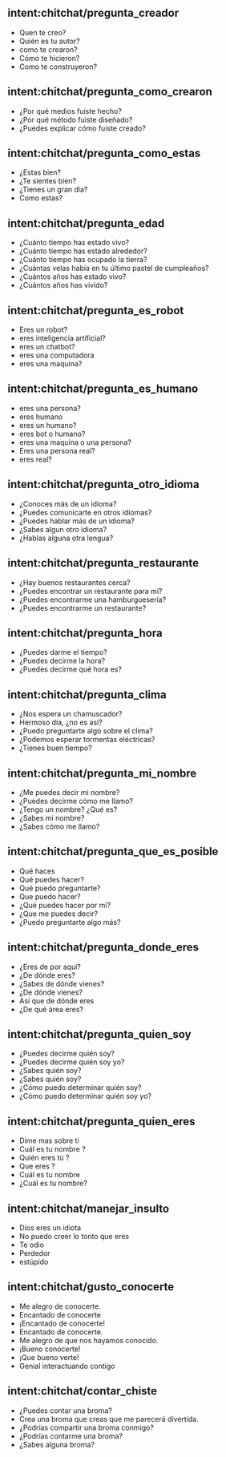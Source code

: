 ## intent:chitchat/pregunta_creador
- Quen te creo?
- Quién es tu autor?
- como te crearon?
- Cómo te hicieron?
- Como te construyeron?

## intent:chitchat/pregunta_como_crearon
- ¿Por qué medios fuiste hecho?
- ¿Por qué método fuiste diseñado?
- ¿Puedes explicar cómo fuiste creado?

## intent:chitchat/pregunta_como_estas
- ¿Estas bien?
- ¿Te sientes bien?
- ¿Tienes un gran día?
- Como estas?

## intent:chitchat/pregunta_edad
- ¿Cuánto tiempo has estado vivo?
- ¿Cuánto tiempo has estado alrededor?
- ¿Cuánto tiempo has ocupado la tierra?
- ¿Cuántas velas había en tu último pastel de cumpleaños?
- ¿Cuántos años has estado vivo?
- ¿Cuántos años has vivido?

## intent:chitchat/pregunta_es_robot
- Eres un robot?
- eres inteligencia artificial?
- eres un chatbot?
- eres una computadora
- eres una maquina?

## intent:chitchat/pregunta_es_humano
- eres una persona?
- eres humano
- eres un humano?
- eres bot o humano?
- eres una maquina o una persona?
- Eres una persona real?
- eres real?

## intent:chitchat/pregunta_otro_idioma
- ¿Conoces más de un idioma?
- ¿Puedes comunicarte en otros idiomas?
- ¿Puedes hablar más de un idioma?
- ¿Sabes algun otro idioma?
- ¿Hablas alguna otra lengua?


## intent:chitchat/pregunta_restaurante
- ¿Hay buenos restaurantes cerca?
- ¿Puedes encontrar un restaurante para mí?
- ¿Puedes encontrarme una hamburguesería?
- ¿Puedes encontrarme un restaurante?


## intent:chitchat/pregunta_hora
- ¿Puedes darme el tiempo?
- ¿Puedes decirme la hora?
- ¿Puedes decirme qué hora es?


## intent:chitchat/pregunta_clima
- ¿Nos espera un chamuscador?
- Hermoso día, ¿no es así?
- ¿Puedo preguntarte algo sobre el clima?
- ¿Podemos esperar tormentas eléctricas?
- ¿Tienes buen tiempo?


## intent:chitchat/pregunta_mi_nombre
- ¿Me puedes decir mi nombre?
- ¿Puedes decirme cómo me llamo?
- ¿Tengo un nombre? ¿Qué es?
- ¿Sabes mi nombre?
- ¿Sabes cómo me llamo?


## intent:chitchat/pregunta_que_es_posible
- Qué haces
- Qué puedes hacer?
- Qué puedo preguntarte?
- Que puedo hacer?
- ¿Qué puedes hacer por mi?
- ¿Que me puedes decir?
- ¿Puedo preguntarte algo más?

## intent:chitchat/pregunta_donde_eres
- ¿Eres de por aquí?
- ¿De dónde eres?
- ¿Sabes de dónde vienes?
- ¿De dónde vienes?
- Así que de dónde eres
- ¿De qué área eres?


## intent:chitchat/pregunta_quien_soy
- ¿Puedes decirme quién soy?
- ¿Puedes decirme quién soy yo?
- ¿Sabes quién soy?
- ¿Sabes quién soy?
- ¿Cómo puedo determinar quién soy?
- ¿Cómo puedo determinar quién soy yo?

## intent:chitchat/pregunta_quien_eres
- Dime mas sobre ti
- Cuál es tu nombre ?
- Quién eres tú ?
- Que eres ?
- Cuál es tu nombre
- ¿Cuál es tu nombre?

## intent:chitchat/manejar_insulto
- Dios eres un idiota
- No puedo creer lo tonto que eres
- Te odio
- Perdedor
- estúpido

## intent:chitchat/gusto_conocerte
- Me alegro de conocerte.
- Encantado de conocerte
- ¡Encantado de conocerte!
- Encantado de conocerte.
- Me alegro de que nos hayamos conocido.
- ¡Bueno conocerte!
- ¡Que bueno verte!
- Genial interactuando contigo


## intent:chitchat/contar_chiste
- ¿Puedes contar una broma?
- Crea una broma que creas que me parecerá divertida.
- ¿Podrías compartir una broma conmigo?
- ¿Podrías contarme una broma?
- ¿Sabes alguna broma?